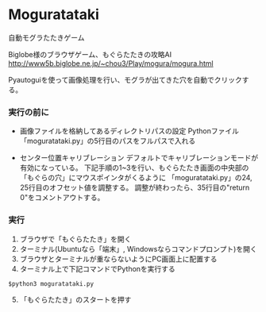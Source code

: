 # Moguratataki
自動モグラたたきゲーム

Biglobe様のブラウザゲーム、もぐらたたきの攻略AI
http://www5b.biglobe.ne.jp/~chou3/Play/mogura/mogura.html

Pyautoguiを使って画像処理を行い、モグラが出てきた穴を自動でクリックする。

### 実行の前に
- 画像ファイルを格納してあるディレクトリパスの設定
Pythonファイル「moguratataki.py」の5行目のパスをフルパスで入れる

- センター位置キャリブレーション
デフォルトでキャリブレーションモードが有効になっている。
下記手順の1~3を行い、もぐらたたき画面の中央部の「もぐらの穴」にマウスポインタがくるように
「moguratataki.py」の24, 25行目のオフセット値を調整する。
調整が終わったら、35行目の"return 0"をコメントアウトする。


### 実行
1. ブラウザで「もぐらたたき」を開く
2. ターミナル(Ubuntuなら「端末」, Windowsならコマンドプロンプト)を開く
3. ブラウザとターミナルが重ならないようにPC画面上に配置する
4. ターミナル上で下記コマンドでPythonを実行する

```
$python3 moguratataki.py
```

5. 「もぐらたたき」のスタートを押す
